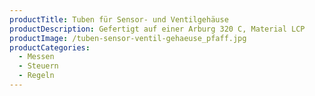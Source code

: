 ```yaml
---
productTitle: Tuben für Sensor- und Ventilgehäuse
productDescription: Gefertigt auf einer Arburg 320 C, Material LCP
productImage: /tuben-sensor-ventil-gehaeuse_pfaff.jpg
productCategories:
  - Messen
  - Steuern
  - Regeln
---
```

